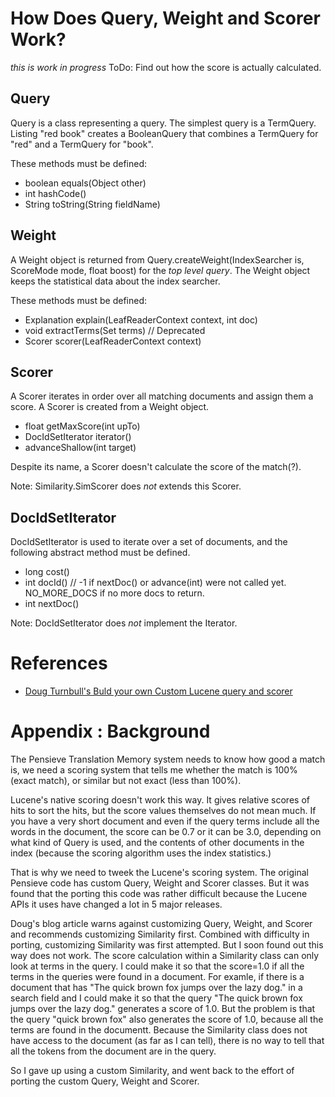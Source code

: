# How Does Query, Weight and Scorer Work?
*this is work in progress*
ToDo: Find out how the score is actually calculated.

## Query
Query is a class representing a query. The simplest query is a TermQuery. Listing "red book" creates a BooleanQuery that combines a TermQuery for "red" and a TermQuery for "book".

These methods must be defined:
* boolean equals(Object other)
* int hashCode()
* String toString(String fieldName)

## Weight
A Weight object is returned from Query.createWeight(IndexSearcher is, ScoreMode mode, float boost) for the *top level query*. The Weight object keeps the statistical data about the index searcher.

These methods must be defined:
* Explanation explain(LeafReaderContext context, int doc)
* void extractTerms(Set<Term> terms)  // Deprecated
* Scorer scorer(LeafReaderContext context)
  
## Scorer
A Scorer iterates in order over all matching documents and assign them a score. A Scorer is created from a Weight object.

* float getMaxScore(int upTo)
* DocIdSetIterator iterator()
* advanceShallow(int target)
  
Despite its name, a Scorer doesn't calculate the score of the match(?).

Note: Similarity.SimScorer does *not* extends this Scorer.

## DocIdSetIterator
  
DocIdSetIterator is used to iterate over a set of documents, and the following abstract method must be defined.

* long cost()
* int docId() // -1 if nextDoc() or advance(int) were not called yet. NO_MORE_DOCS if no more docs to return.
* int nextDoc()
  

  
Note: DocIdSetIterator does *not* implement the Iterator.
  


# References

* [Doug Turnbull's Buld your own Custom Lucene query and scorer](https://opensourceconnections.com/blog/2014/01/20/build-your-own-custom-lucene-query-and-scorer/)

# Appendix : Background
The Pensieve Translation Memory system needs to know how good a match is, we need a scoring system that tells me whether the match is 100% (exact match), or similar but not exact (less than 100%).

Lucene's native scoring doesn't work this way. 
It gives relative scores of hits to sort the hits, but the score values themselves do not mean much. 
If you have a very short document and even if the query terms include all the words in the document, the score can be 0.7 or it can be 3.0, depending on what kind of Query is used, and the contents of other documents in the index (because the scoring algorithm uses the index statistics.)

That is why we need to tweek the Lucene's scoring system. 
The original Pensieve code has custom Query, Weight and Scorer classes. 
But it was found that the porting this code was rather difficult because the Lucene APIs it uses have changed a lot in 5 major releases.

Doug's blog article warns against customizing Query, Weight, and Scorer and recommends customizing Similarity first. 
Combined with difficulty in porting, customizing Similarity was first attempted. 
But I soon found out this way does not work. 
The score calculation within a Similarity class can only look at terms in the query. 
I could make it so that the score=1.0 if all the terms in the queries were found in a document. 
For examle, if there is a document that has "The quick brown fox jumps over the lazy dog." in a search field and I could make it so that the query "The quick brown fox jumps over the lazy dog." generates a score of 1.0.
But the problem is that the query "quick brown fox" also generates the score of 1.0, because all the terms are found in the documentt.
Because the Similarity class does not have access to the document (as far as I can tell), there is no way to tell that all the tokens from the document are in the query.

So I gave up using a custom Similarity, and went back to the effort of porting the custom Query, Weight and Scorer.
